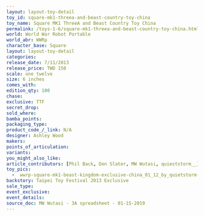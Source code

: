 ```yaml
---
layout: layout-toy-detail 
toy_id: square-mk1-threea-and-beast-country-toy-china
toy_name: Square MK1 ThreeA and Beast Country Toy China
permalink: /toys-1-6/square-mk1-threea-and-beast-country-toy-china.html
world: World War Robot Portable
world_abr: WWRp
character_base: Square
layout: layout-toy-detail
categories: 
release_date: 7/11/2013
release_price: TWD 150
scale: one twelve
size: 6 inches
comes_with: 
edition_qty: 100
chase: 
exclusive: TTF
secret_drop: 
sold_where: 
bamba_points: 
packaging_type: 
product_code_/_link: N/A
designer: Ashley Wood
makers: 
points_of_articulation: 
variants: 
you_might_also_like: 
article_contributors: [Phil Back, Don Slater, MW Wutasi, quieststorm__]
toy_pics: 
  -  wwrp-square-mk1-beast-kingdom-exclusive-china_01_12_by_quietstorm-dot__.jpg
backstory: Taipei Toy Festival 2013 Exclusive
sale_type: 
event_exclusive: 
event_details: 
source_doc: MW Wutasi - 3A spreadsheet - 01-15-2019
---
```


